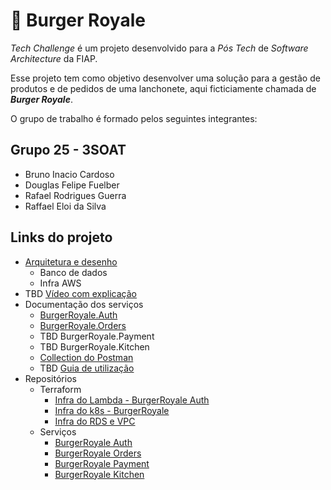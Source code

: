 # 🍔 Burger Royale

_Tech Challenge_ é um projeto desenvolvido para a _Pós Tech_ de _Software Architecture_ da FIAP.

Esse projeto tem como objetivo desenvolver uma solução para a gestão de produtos e de pedidos de uma lanchonete, aqui ficticiamente chamada de _**Burger Royale**_.

O grupo de trabalho é formado pelos seguintes integrantes:

## Grupo 25 - 3SOAT
* Bruno Inacio Cardoso
* Douglas Felipe Fuelber
* Rafael Rodrigues Guerra
* Raffael Eloi da Silva

## Links do projeto

- [Arquitetura e desenho](https://github.com/FiapSoftwareArquitectureTechChallange/.github/wiki/Arquitetura-da-Solu%C3%A7%C3%A3o)
    - Banco de dados
    - Infra AWS
- TBD [Vídeo com explicação](https://www.youtube.com/watch?v=-G2csOKaOIM)
- Documentação dos serviços
    - [BurgerRoyale.Auth](https://github.com/FiapSoftwareArquitectureTechChallange/.github/wiki/BurgerRoyale-Auth)
    - [BurgerRoyale.Orders](https://github.com/FiapSoftwareArquitectureTechChallange/.github/wiki/BurgerRoyale-Orders)
    - TBD BurgerRoyale.Payment
    - TBD BurgerRoyale.Kitchen
    - [Collection do Postman](https://github.com/FiapSoftwareArquitectureTechChallange/.github/blob/main/BurgerRoyale_Collection_v2.1.0.postman_collection)
    - TBD [Guia de utilização](https://github.com/FiapSoftwareArquitectureTechChallange/.github/wiki/Guia-de-utiliza%C3%A7%C3%A3o)
- Repositórios
    - Terraform
       - [Infra do Lambda - BurgerRoyale Auth](https://github.com/FiapSoftwareArquitectureTechChallange/BurgerRoyale.Auth.Infra.Terraform)
       - [Infra do k8s - BurgerRoyale](https://github.com/FiapSoftwareArquitectureTechChallange/kubeterraform)
       - [Infra do RDS e VPC](https://github.com/FiapSoftwareArquitectureTechChallange/dbterraform)
   - Serviços
       - [BurgerRoyale Auth](https://github.com/FiapSoftwareArquitectureTechChallange/BurgerRoyale.Auth)
       - [BurgerRoyale Orders](https://github.com/FiapSoftwareArquitectureTechChallange/BurgerRoyale)
       - [BurgerRoyale Payment](https://github.com/FiapSoftwareArquitectureTechChallange/BurgerRoyale.Payment)
       - [BurgerRoyale Kitchen](https://github.com/FiapSoftwareArquitectureTechChallange/BurgerRoyale.Kitchen)
